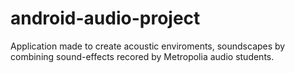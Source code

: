 # android-audio-project

Application made to create acoustic enviroments, soundscapes by combining sound-effects recored by Metropolia audio students.
